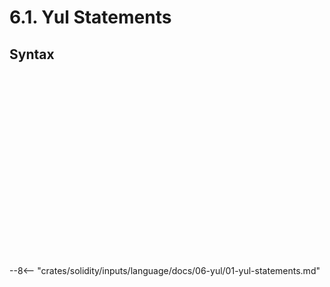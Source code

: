 <!-- This file is generated automatically by infrastructure scripts. Please don't edit by hand. -->

# 6.1. Yul Statements

## Syntax

```{ .ebnf #YulBlock }

```

<pre ebnf-snippet="YulBlock" style="display: none;"><a href="#YulBlock"><span class="k">YulBlock</span></a><span class="o"> = </span><a href="../../01-file-structure/09-punctuation#OpenBrace"><span class="k">OPEN_BRACE</span></a><br /><span class="o">           </span><a href="#YulStatements"><span class="k">YulStatements</span></a><span class="o">?</span><br /><span class="o">           </span><a href="../../01-file-structure/09-punctuation#CloseBrace"><span class="k">CLOSE_BRACE</span></a><span class="o">;</span></pre>

```{ .ebnf #YulStatements }

```

<pre ebnf-snippet="YulStatements" style="display: none;"><a href="#YulStatements"><span class="k">YulStatements</span></a><span class="o"> = </span><a href="#YulStatement"><span class="k">YulStatement</span></a><span class="o">+</span><span class="o">;</span></pre>

```{ .ebnf #YulStatement }

```

<pre ebnf-snippet="YulStatement" style="display: none;"><a href="#YulStatement"><span class="k">YulStatement</span></a><span class="o"> = </span><a href="#YulBlock"><span class="k">YulBlock</span></a><br /><span class="o">             | </span><a href="#YulFunctionDefinition"><span class="k">YulFunctionDefinition</span></a><br /><span class="o">             | </span><a href="#YulVariableDeclarationStatement"><span class="k">YulVariableDeclarationStatement</span></a><br /><span class="o">             | </span><a href="#YulAssignmentStatement"><span class="k">YulAssignmentStatement</span></a><br /><span class="o">             | </span><a href="#YulIfStatement"><span class="k">YulIfStatement</span></a><br /><span class="o">             | </span><a href="#YulForStatement"><span class="k">YulForStatement</span></a><br /><span class="o">             | </span><a href="#YulSwitchStatement"><span class="k">YulSwitchStatement</span></a><br /><span class="o">             | </span><a href="#YulLeaveStatement"><span class="k">YulLeaveStatement</span></a><span class="o"> </span><span class="cm">(* Introduced in 0.6.0 *)</span><br /><span class="o">             | </span><a href="#YulBreakStatement"><span class="k">YulBreakStatement</span></a><br /><span class="o">             | </span><a href="#YulContinueStatement"><span class="k">YulContinueStatement</span></a><br /><span class="o">             | </span><a href="#YulLabel"><span class="k">YulLabel</span></a><span class="o"> </span><span class="cm">(* Deprecated in 0.5.0 *)</span><br /><span class="o">             | </span><a href="../02-yul-expressions#YulExpression"><span class="k">YulExpression</span></a><span class="o">;</span></pre>

```{ .ebnf #YulFunctionDefinition }

```

<pre ebnf-snippet="YulFunctionDefinition" style="display: none;"><a href="#YulFunctionDefinition"><span class="k">YulFunctionDefinition</span></a><span class="o"> = </span><a href="../03-yul-keywords#YulFunctionKeyword"><span class="k">YUL_FUNCTION_KEYWORD</span></a><br /><span class="o">                        </span><a href="../02-yul-expressions#YulIdentifier"><span class="k">YUL_IDENTIFIER</span></a><br /><span class="o">                        </span><a href="#YulParametersDeclaration"><span class="k">YulParametersDeclaration</span></a><br /><span class="o">                        </span><a href="#YulReturnsDeclaration"><span class="k">YulReturnsDeclaration</span></a><span class="o">?</span><br /><span class="o">                        </span><a href="#YulBlock"><span class="k">YulBlock</span></a><span class="o">;</span></pre>

```{ .ebnf #YulParametersDeclaration }

```

<pre ebnf-snippet="YulParametersDeclaration" style="display: none;"><a href="#YulParametersDeclaration"><span class="k">YulParametersDeclaration</span></a><span class="o"> = </span><a href="../../01-file-structure/09-punctuation#OpenParen"><span class="k">OPEN_PAREN</span></a><br /><span class="o">                           </span><a href="#YulParameters"><span class="k">YulParameters</span></a><span class="o">?</span><br /><span class="o">                           </span><a href="../../01-file-structure/09-punctuation#CloseParen"><span class="k">CLOSE_PAREN</span></a><span class="o">;</span></pre>

```{ .ebnf #YulParameters }

```

<pre ebnf-snippet="YulParameters" style="display: none;"><a href="#YulParameters"><span class="k">YulParameters</span></a><span class="o"> = </span><a href="../02-yul-expressions#YulIdentifier"><span class="k">YUL_IDENTIFIER</span></a><span class="o"> </span><span class="o">(</span><a href="../../01-file-structure/09-punctuation#Comma"><span class="k">COMMA</span></a><span class="o"> </span><a href="../02-yul-expressions#YulIdentifier"><span class="k">YUL_IDENTIFIER</span></a><span class="o">)</span><span class="o">*</span><span class="o">;</span></pre>

```{ .ebnf #YulReturnsDeclaration }

```

<pre ebnf-snippet="YulReturnsDeclaration" style="display: none;"><a href="#YulReturnsDeclaration"><span class="k">YulReturnsDeclaration</span></a><span class="o"> = </span><a href="../../01-file-structure/09-punctuation#MinusGreaterThan"><span class="k">MINUS_GREATER_THAN</span></a><br /><span class="o">                        </span><a href="#YulReturnVariables"><span class="k">YulReturnVariables</span></a><span class="o">;</span></pre>

```{ .ebnf #YulReturnVariables }

```

<pre ebnf-snippet="YulReturnVariables" style="display: none;"><a href="#YulReturnVariables"><span class="k">YulReturnVariables</span></a><span class="o"> = </span><a href="../02-yul-expressions#YulIdentifier"><span class="k">YUL_IDENTIFIER</span></a><span class="o"> </span><span class="o">(</span><a href="../../01-file-structure/09-punctuation#Comma"><span class="k">COMMA</span></a><span class="o"> </span><a href="../02-yul-expressions#YulIdentifier"><span class="k">YUL_IDENTIFIER</span></a><span class="o">)</span><span class="o">*</span><span class="o">;</span></pre>

```{ .ebnf #YulVariableDeclarationStatement }

```

<pre ebnf-snippet="YulVariableDeclarationStatement" style="display: none;"><a href="#YulVariableDeclarationStatement"><span class="k">YulVariableDeclarationStatement</span></a><span class="o"> = </span><a href="../03-yul-keywords#YulLetKeyword"><span class="k">YUL_LET_KEYWORD</span></a><br /><span class="o">                                  </span><a href="../02-yul-expressions#YulIdentifierPaths"><span class="k">YulIdentifierPaths</span></a><br /><span class="o">                                  </span><a href="#YulVariableDeclarationValue"><span class="k">YulVariableDeclarationValue</span></a><span class="o">?</span><span class="o">;</span></pre>

```{ .ebnf #YulVariableDeclarationValue }

```

<pre ebnf-snippet="YulVariableDeclarationValue" style="display: none;"><a href="#YulVariableDeclarationValue"><span class="k">YulVariableDeclarationValue</span></a><span class="o"> = </span><a href="../../01-file-structure/09-punctuation#ColonEqual"><span class="k">COLON_EQUAL</span></a><br /><span class="o">                              </span><a href="../02-yul-expressions#YulExpression"><span class="k">YulExpression</span></a><span class="o">;</span></pre>

```{ .ebnf #YulAssignmentStatement }

```

<pre ebnf-snippet="YulAssignmentStatement" style="display: none;"><a href="#YulAssignmentStatement"><span class="k">YulAssignmentStatement</span></a><span class="o"> = </span><a href="../02-yul-expressions#YulIdentifierPaths"><span class="k">YulIdentifierPaths</span></a><br /><span class="o">                         </span><a href="../../01-file-structure/09-punctuation#ColonEqual"><span class="k">COLON_EQUAL</span></a><br /><span class="o">                         </span><a href="../02-yul-expressions#YulExpression"><span class="k">YulExpression</span></a><span class="o">;</span></pre>

```{ .ebnf #YulIfStatement }

```

<pre ebnf-snippet="YulIfStatement" style="display: none;"><a href="#YulIfStatement"><span class="k">YulIfStatement</span></a><span class="o"> = </span><a href="../03-yul-keywords#YulIfKeyword"><span class="k">YUL_IF_KEYWORD</span></a><br /><span class="o">                 </span><a href="../02-yul-expressions#YulExpression"><span class="k">YulExpression</span></a><br /><span class="o">                 </span><a href="#YulBlock"><span class="k">YulBlock</span></a><span class="o">;</span></pre>

```{ .ebnf #YulForStatement }

```

<pre ebnf-snippet="YulForStatement" style="display: none;"><a href="#YulForStatement"><span class="k">YulForStatement</span></a><span class="o"> = </span><a href="../03-yul-keywords#YulForKeyword"><span class="k">YUL_FOR_KEYWORD</span></a><br /><span class="o">                  </span><a href="#YulBlock"><span class="k">YulBlock</span></a><br /><span class="o">                  </span><a href="../02-yul-expressions#YulExpression"><span class="k">YulExpression</span></a><br /><span class="o">                  </span><a href="#YulBlock"><span class="k">YulBlock</span></a><br /><span class="o">                  </span><a href="#YulBlock"><span class="k">YulBlock</span></a><span class="o">;</span></pre>

```{ .ebnf #YulSwitchStatement }

```

<pre ebnf-snippet="YulSwitchStatement" style="display: none;"><a href="#YulSwitchStatement"><span class="k">YulSwitchStatement</span></a><span class="o"> = </span><a href="../03-yul-keywords#YulSwitchKeyword"><span class="k">YUL_SWITCH_KEYWORD</span></a><br /><span class="o">                     </span><a href="../02-yul-expressions#YulExpression"><span class="k">YulExpression</span></a><br /><span class="o">                     </span><a href="#YulSwitchCases"><span class="k">YulSwitchCases</span></a><span class="o">;</span></pre>

```{ .ebnf #YulSwitchCases }

```

<pre ebnf-snippet="YulSwitchCases" style="display: none;"><a href="#YulSwitchCases"><span class="k">YulSwitchCases</span></a><span class="o"> = </span><a href="#YulSwitchCase"><span class="k">YulSwitchCase</span></a><span class="o">+</span><span class="o">;</span></pre>

```{ .ebnf #YulSwitchCase }

```

<pre ebnf-snippet="YulSwitchCase" style="display: none;"><a href="#YulSwitchCase"><span class="k">YulSwitchCase</span></a><span class="o"> = </span><a href="#YulDefaultCase"><span class="k">YulDefaultCase</span></a><br /><span class="o">              | </span><a href="#YulValueCase"><span class="k">YulValueCase</span></a><span class="o">;</span></pre>

```{ .ebnf #YulDefaultCase }

```

<pre ebnf-snippet="YulDefaultCase" style="display: none;"><a href="#YulDefaultCase"><span class="k">YulDefaultCase</span></a><span class="o"> = </span><a href="../03-yul-keywords#YulDefaultKeyword"><span class="k">YUL_DEFAULT_KEYWORD</span></a><br /><span class="o">                 </span><a href="#YulBlock"><span class="k">YulBlock</span></a><span class="o">;</span></pre>

```{ .ebnf #YulValueCase }

```

<pre ebnf-snippet="YulValueCase" style="display: none;"><a href="#YulValueCase"><span class="k">YulValueCase</span></a><span class="o"> = </span><a href="../03-yul-keywords#YulCaseKeyword"><span class="k">YUL_CASE_KEYWORD</span></a><br /><span class="o">               </span><a href="../02-yul-expressions#YulLiteral"><span class="k">YulLiteral</span></a><br /><span class="o">               </span><a href="#YulBlock"><span class="k">YulBlock</span></a><span class="o">;</span></pre>

```{ .ebnf #YulLeaveStatement }

```

<pre ebnf-snippet="YulLeaveStatement" style="display: none;"><span class="cm">(* Introduced in 0.6.0 *)</span><br /><a href="#YulLeaveStatement"><span class="k">YulLeaveStatement</span></a><span class="o"> = </span><a href="../03-yul-keywords#YulLeaveKeyword"><span class="k">YUL_LEAVE_KEYWORD</span></a><span class="o">;</span></pre>

```{ .ebnf #YulBreakStatement }

```

<pre ebnf-snippet="YulBreakStatement" style="display: none;"><a href="#YulBreakStatement"><span class="k">YulBreakStatement</span></a><span class="o"> = </span><a href="../03-yul-keywords#YulBreakKeyword"><span class="k">YUL_BREAK_KEYWORD</span></a><span class="o">;</span></pre>

```{ .ebnf #YulContinueStatement }

```

<pre ebnf-snippet="YulContinueStatement" style="display: none;"><a href="#YulContinueStatement"><span class="k">YulContinueStatement</span></a><span class="o"> = </span><a href="../03-yul-keywords#YulContinueKeyword"><span class="k">YUL_CONTINUE_KEYWORD</span></a><span class="o">;</span></pre>

```{ .ebnf #YulLabel }

```

<pre ebnf-snippet="YulLabel" style="display: none;"><span class="cm">(* Deprecated in 0.5.0 *)</span><br /><a href="#YulLabel"><span class="k">YulLabel</span></a><span class="o"> = </span><a href="../02-yul-expressions#YulIdentifier"><span class="k">YUL_IDENTIFIER</span></a><br /><span class="o">           </span><a href="../../01-file-structure/09-punctuation#Colon"><span class="k">COLON</span></a><span class="o">;</span></pre>

--8<-- "crates/solidity/inputs/language/docs/06-yul/01-yul-statements.md"
